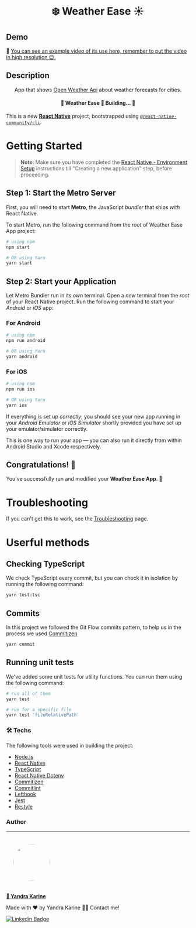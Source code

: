 <h1 align="center">❄️ Weather Ease ☀️</h1>

## Demo

🎥 [You can see an example video of its use here, remember to put the video in high resolution 😉.](https://youtu.be/-gQA2G1PQis)

## Description

<p align="center"> App that shows <a href='https://openweathermap.org/api'>Open Weather Api</a> about weather forecasts for cities.</p>

<h4 align="center"> 
	🚧  Weather Ease 🚀 Building...  🚧
</h4>

This is a new [**React Native**](https://reactnative.dev) project, bootstrapped using [`@react-native-community/cli`](https://github.com/react-native-community/cli).

# Getting Started

> **Note**: Make sure you have completed the [React Native - Environment Setup](https://reactnative.dev/docs/environment-setup) instructions till "Creating a new application" step, before proceeding.

## Step 1: Start the Metro Server

First, you will need to start **Metro**, the JavaScript _bundler_ that ships _with_ React Native.

To start Metro, run the following command from the _root_ of Weather Ease App project:

```bash
# using npm
npm start

# OR using Yarn
yarn start
```

## Step 2: Start your Application

Let Metro Bundler run in its _own_ terminal. Open a _new_ terminal from the _root_ of your React Native project. Run the following command to start your _Android_ or _iOS_ app:

### For Android

```bash
# using npm
npm run android

# OR using Yarn
yarn android
```

### For iOS

```bash
# using npm
npm run ios

# OR using Yarn
yarn ios
```

If everything is set up _correctly_, you should see your new app running in your _Android Emulator_ or _iOS Simulator_ shortly provided you have set up your emulator/simulator correctly.

This is one way to run your app — you can also run it directly from within Android Studio and Xcode respectively.

## Congratulations! :tada:

You've successfully run and modified your **Weather Ease App**. :partying_face:

# Troubleshooting

If you can't get this to work, see the [Troubleshooting](https://reactnative.dev/docs/troubleshooting) page.

# Userful methods

## Checking TypeScript
We check TypeScript every commit, but you can check it in isolation by running the following command:

```bash
yarn test:tsc
```

## Commits
In this project we followed the Git Flow commits pattern, to help us in the process we used [Commitizen](https://github.com/commitizen/cz-cli)
```bash
yarn commit
```

## Running unit tests
We've added some unit tests for utility functions. You can run them using the following command:


```bash
# run all of them
yarn test

# run for a specific file
yarn test 'fileRelativePath'
```

### 🛠 Techs

The following tools were used in building the project:

- [Node.js](https://nodejs.org/en/)
- [React Native](https://reactnative.dev/)
- [TypeScript](https://www.typescriptlang.org/)
- [React Native Dotenv](https://www.npmjs.com/package/react-native-dotenv)
- [Commitizen](https://github.com/commitizen/cz-cli)
- [Commitlint](https://github.com/conventional-changelog/commitlint)
- [Lefthook](https://github.com/evilmartians/lefthook)
- [Jest](https://jestjs.io/)
- [Restyle](https://shopify.github.io/restyle/)

### Author

---

<a href="https://github.com/yandrakarine">
   <img style="border-radius: 50%; margin: 20px" src="https://github.com/yandrakarine.png" width="100px;" alt=""/>
   <br />
   <p><b>🚀 Yandra Karine</b></p>
</a>

Made with ❤️ by Yandra Karine 👋🏽 Contact me!

[![Linkedin Badge](https://img.shields.io/badge/LinkedIn-0077B5?style=for-the-badge&logo=linkedin&logoColor=white)](https://www.linkedin.com/in/yandra-karine-lima-4183b4143/)
